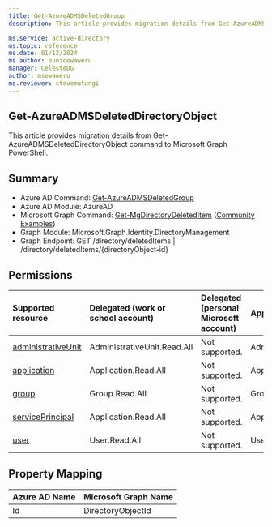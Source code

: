 ```yaml
---
title: Get-AzureADMSDeletedGroup
description: This article provides migration details from Get-AzureADMSDeletedGroup command to Microsoft Graph PowerShell.

ms.service: active-directory
ms.topic: reference
ms.date: 01/12/2024
ms.author: eunicewaweru
manager: CelesteDG
author: msewaweru
ms.reviewer: stevemutungi
---
```


## Get-AzureADMSDeletedDirectoryObject

This article provides migration details from Get-AzureADMSDeletedDirectoryObject command to Microsoft Graph PowerShell.

## Summary

+ Azure AD Command: [Get-AzureADMSDeletedGroup](/powershell/module/azuread/get-azureadmsdeletedgroup)
+ Azure AD Module: AzureAD
+ Microsoft Graph Command: [Get-MgDirectoryDeletedItem](/powershell/module/microsoft.graph.identity.directorymanagement/get-mgdirectorydeleteditem) ([Community Examples](https://github.com/orgs/msgraph/discussions?discussions_q=Get-MgDirectoryDeletedItem))
+ Graph Module: Microsoft.Graph.Identity.DirectoryManagement
+ Graph Endpoint: GET /directory/deletedItems | /directory/deletedItems/{directoryObject-id}

## Permissions

| Supported resource | Delegated (work or school account) | Delegated (personal Microsoft account) | Application |
|:-|:-|:-|:-|
| [administrativeUnit](/graph/api/resources/administrativeunit) | AdministrativeUnit.Read.All | Not supported. | AdministrativeUnit.Read.All |
| [application](/graph/api/resources/application) | Application.Read.All | Not supported. | Application.Read.All |
| [group](/graph/api/resources/group) | Group.Read.All | Not supported. | Group.Read.All |
| [servicePrincipal](/graph/api/resources/serviceprincipal) | Application.Read.All | Not supported. | Application.Read.All |
| [user](/graph/api/resources/user) | User.Read.All | Not supported. | User.Read.All |

## Property Mapping

|Azure AD Name|Microsoft Graph Name|
|---|---|
|Id|DirectoryObjectId|